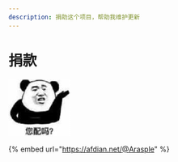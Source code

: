 ```yaml
---
description: 捐助这个项目，帮助我维护更新
---
```


# 捐款

![&#x60A8;&#x914D;&#xFF0C;&#x60A8;&#x914D;](../.gitbook/assets/npm.jpg)

{% embed url="https://afdian.net/@Arasple" %}

## 

